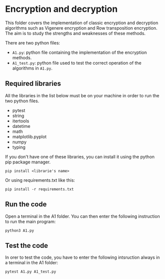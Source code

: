 # Encryption and decryption

This folder covers the implementation of classic encryption and decryption algorithms such as Vigenere encryption and Row transposition encryption. The aim is to study the strengths and weaknesses of these methods. 

There are two python files:
- `A1.py`: python file containing the implementation of the encryption methods.
- `A1_test.py`: python file used to test the correct operation of the algorithms in `A1.py`.

## Required libraries

All the libraries in the list below must be on your machine in order to run the two python files.

- pytest
- string
- itertools
- datetime
- math
- matplotlib.pyplot
- numpy
- typing

If you don't have one of these libraries, you can install it using the python pip package manager.

`pip install <librarie's name>`

Or using requirements.txt like this:

`pip install -r requirements.txt`

## Run the code

Open a terminal in the A1 folder. You can then enter the following instruction to run the main program:

`python3 A1.py`

## Test the code

In orer to test the code, you have to enter the following intsruction always in a terminal in the A1 folder:

`pytest A1.py A1_test.py`
